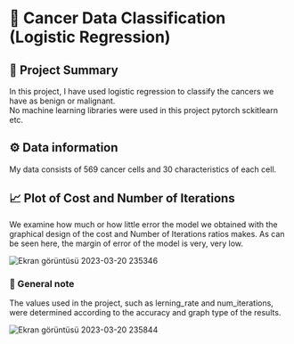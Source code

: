 # 🦠 Cancer Data Classification (Logistic Regression)
## 📑 Project Summary
In this project, I have used logistic regression to classify the cancers we have as benign or malignant.       
No machine learning libraries were used in this project pytorch sckitlearn etc.

## ⚙️ Data information
My data consists of 569 cancer cells and 30 characteristics of each cell.

## 📈 Plot of Cost and Number of Iterations
We examine how much or how little error the model we obtained with the graphical design of the cost and Number of Iterations ratios makes. As can be seen here, the margin of error of the model is very, very low.

![Ekran görüntüsü 2023-03-20 235346](https://user-images.githubusercontent.com/54312783/226463544-3fcad5f4-99f1-42a9-8422-a74093099d34.png)

### 🧾 General note
The values used in the project, such as lerning_rate and num_iterations, were determined according to the accuracy and graph type of the results.


![Ekran görüntüsü 2023-03-20 235844](https://user-images.githubusercontent.com/54312783/226464805-f28f2ce1-3652-426a-804d-b39671ecb899.png)
